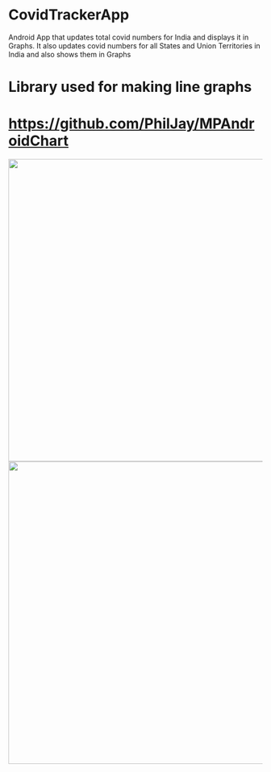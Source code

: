 
# CovidTrackerApp
Android App that updates total covid numbers for India and displays it in Graphs. It also updates covid numbers for all States and Union Territories in India and also shows them in Graphs 

Library used for making line graphs
==========
https://github.com/PhilJay/MPAndroidChart
==========

<img src="https://user-images.githubusercontent.com/70252750/120100503-c02a0d00-c15e-11eb-98f7-2bc8b6aa1035.jpg" height = "600"/>  <img src = "https://user-images.githubusercontent.com/70252750/120100578-139c5b00-c15f-11eb-96ac-62b64f6b1eae.jpg" height = "600"/>



